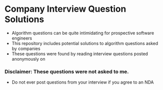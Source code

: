 # Company Interview Question Solutions

- Algorithm questions can be quite intimidating for prospective software engineers
- This repository includes potential solutions to algorithm questions asked by companies
- These questions were found by reading interview questions posted anonymously on 

### Disclaimer: These questions were not asked to me.

- Do not ever post questions from your interview if you agree to an NDA